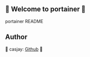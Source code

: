 ## 👋 Welcome to portainer 🚀  

portainer README  
  
  
## Author  

🤖 casjay: [Github](https://github.com/casjay) 🤖  
